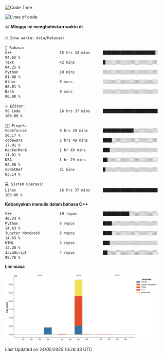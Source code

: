 <!--START_SECTION:waka-->
![Code Time](http://img.shields.io/badge/Code%20Time-228%20hrs%2052%20mins-blue)

![Lines of code](https://img.shields.io/badge/Sejak%20Hello%20World%20aku%20telah%20menulis-1.9%20million%20baris%20kode-blue)

📊 **Minggu ini menghabiskan waktu di** 

```text
🕑︎ Zona waktu: Asia/Makassar

💬 Bahasa: 
C++                      15 hrs 43 mins      ████████████████████████░   94.65 % 
Text                     42 mins             █░░░░░░░░░░░░░░░░░░░░░░░░   04.25 % 
Python                   10 mins             ░░░░░░░░░░░░░░░░░░░░░░░░░   01.08 % 
Other                    0 secs              ░░░░░░░░░░░░░░░░░░░░░░░░░   00.01 % 
Bash                     0 secs              ░░░░░░░░░░░░░░░░░░░░░░░░░   00.00 % 

🔥 Editor: 
VS Code                  16 hrs 37 mins      █████████████████████████   100.00 % 

🐱‍💻 Proyek: 
Codeforces               9 hrs 20 mins       ██████████████░░░░░░░░░░░   56.17 % 
codewars                 2 hrs 49 mins       ████░░░░░░░░░░░░░░░░░░░░░   17.01 % 
HackerRank               1 hr 49 mins        ███░░░░░░░░░░░░░░░░░░░░░░   11.01 % 
DSA                      1 hr 29 mins        ██░░░░░░░░░░░░░░░░░░░░░░░   08.98 % 
CodeCHef                 31 mins             █░░░░░░░░░░░░░░░░░░░░░░░░   03.14 % 

💻 Sistem Operasi: 
Linux                    16 hrs 37 mins      █████████████████████████   100.00 % 
```

**Kebanyakan menulis dalam bahasa C++** 

```text
C++                      19 repos            ████████████░░░░░░░░░░░░░   46.34 % 
Python                   6 repos             ████░░░░░░░░░░░░░░░░░░░░░   14.63 % 
Jupyter Notebook         6 repos             ████░░░░░░░░░░░░░░░░░░░░░   14.63 % 
HTML                     5 repos             ███░░░░░░░░░░░░░░░░░░░░░░   12.20 % 
JavaScript               4 repos             ██░░░░░░░░░░░░░░░░░░░░░░░   09.76 % 
```



**Lini masa**

![Lines of Code chart](https://raw.githubusercontent.com/yusuf601/yusuf601/main/assets/bar_graph.png)


 Last Updated on 24/05/2025 16:26:33 UTC
<!--END_SECTION:waka-->
